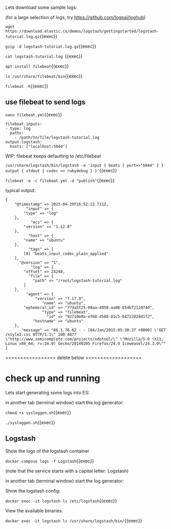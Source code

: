 

Lets download some sample logs:

(for a large selection of logs, try https://github.com/logpai/loghub)


`wget https://download.elastic.co/demos/logstash/gettingstarted/logstash-tutorial.log.gz`{{exec}}
   
`gzip -d logstash-tutorial.log.gz`{{exec}}

`cat logstash-tutorial.log `{{exec}}

`apt install filebeat`{{exec}}

`ls /usr/share/filebeat/bin`{{exec}}

`filebeat -h`{{exec}}


## use filebeat to send logs

`nano filebeat.yml`{{exec}}

```
filebeat.inputs:
- type: log
  paths:
    - /path/to/file/logstash-tutorial.log 
output.logstash:
  hosts: ["localhost:5044"]
```

WIP: filebeat keeps defaulting to /etc/filebeat

`/usr/share/logstash/bin/logstash -e 'input { beats { port=>"5044" } } output { stdout { codec => rubydebug } }'`{{exec}}


`filebeat -e -c filebeat.yml -d "publish"`{{exec}}


typical output:

```
{
    "@timestamp" => 2023-04-29T16:52:22.711Z,
         "input" => {
        "type" => "log"
    },
           "ecs" => {
        "version" => "1.12.0"
    },
          "host" => {
        "name" => "ubuntu"
    },
          "tags" => [
        [0] "beats_input_codec_plain_applied"
    ],
      "@version" => "1",
           "log" => {
        "offset" => 24248,
          "file" => {
            "path" => "/root/logstash-tutorial.log"
        }
    },
         "agent" => {
             "version" => "7.17.9",
                "name" => "ubuntu",
        "ephemeral_id" => "773a5f25-08aa-4958-aa08-b54b7211074d",
                "type" => "filebeat",
                  "id" => "92710e0a-ef68-4588-81c5-04722828d1f2",
            "hostname" => "ubuntu"
    },
       "message" => "86.1.76.62 - - [04/Jan/2015:05:30:37 +0000] \"GET /style2.css HTTP/1.1\" 200 4877 \"http://www.semicomplete.com/projects/xdotool/\" \"Mozilla/5.0 (X11; Linux x86_64; rv:24.0) Gecko/20140205 Firefox/24.0 Iceweasel/24.3.0\""
}
```



================= delete below ===================


# check up and running

Lets start generating some logs into ES:

in another tab (terminal window) start the log generator:

`chmod +x sysloggen.sh`{{exec}}

`./sysloggen.sh`{{exec}}



## Logstash

Show the logs of the logstash container

`docker-compose logs -f Logstash`{{exec}}

(note that the service starts with a capital letter: Logstash)

in another tab (terminal window) start the log generator:

Show the logstash config:

`docker exec -it logstash ls /etc/logstash`{{exec}}

View the available binaries:

`docker exec -it logstash ls /usr/share/logstash/bin/`{{exec}}


